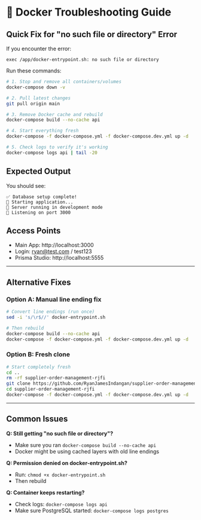 # 🔧 Docker Troubleshooting Guide

## Quick Fix for "no such file or directory" Error

If you encounter the error:
```
exec /app/docker-entrypoint.sh: no such file or directory
```

Run these commands:

```bash
# 1. Stop and remove all containers/volumes
docker-compose down -v

# 2. Pull latest changes
git pull origin main

# 3. Remove Docker cache and rebuild
docker-compose build --no-cache api

# 4. Start everything fresh
docker-compose -f docker-compose.yml -f docker-compose.dev.yml up -d

# 5. Check logs to verify it's working
docker-compose logs api | tail -20
```

## Expected Output

You should see:
```
✅ Database setup complete!
🚀 Starting application...
🚀 Server running in development mode
📡 Listening on port 3000
```

## Access Points

- Main App: http://localhost:3000
- Login: ryan@test.com / test123
- Prisma Studio: http://localhost:5555

---

## Alternative Fixes

### Option A: Manual line ending fix
```bash
# Convert line endings (run once)
sed -i 's/\r$//' docker-entrypoint.sh

# Then rebuild
docker-compose build --no-cache api
docker-compose -f docker-compose.yml -f docker-compose.dev.yml up -d
```

### Option B: Fresh clone
```bash
# Start completely fresh
cd ..
rm -rf supplier-order-management-rjfi
git clone https://github.com/RyanJamesIndangan/supplier-order-management-rjfi.git
cd supplier-order-management-rjfi
docker-compose -f docker-compose.yml -f docker-compose.dev.yml up -d
```

---

## Common Issues

**Q: Still getting "no such file or directory"?**
- Make sure you ran `docker-compose build --no-cache api`
- Docker might be using cached layers with old line endings

**Q: Permission denied on docker-entrypoint.sh?**
- Run: `chmod +x docker-entrypoint.sh`
- Then rebuild

**Q: Container keeps restarting?**
- Check logs: `docker-compose logs api`
- Make sure PostgreSQL started: `docker-compose logs postgres`

